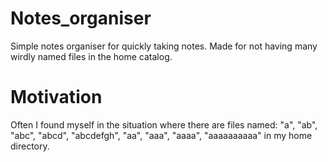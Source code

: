 # Notes_organiser

Simple notes organiser for quickly taking notes.
Made for not having many wirdly named files in the home catalog.

# Motivation

Often I found myself in the situation where there are files named: "a", "ab", "abc", "abcd", "abcdefgh", "aa", "aaa", "aaaa", "aaaaaaaaaa" 
in my home directory.

